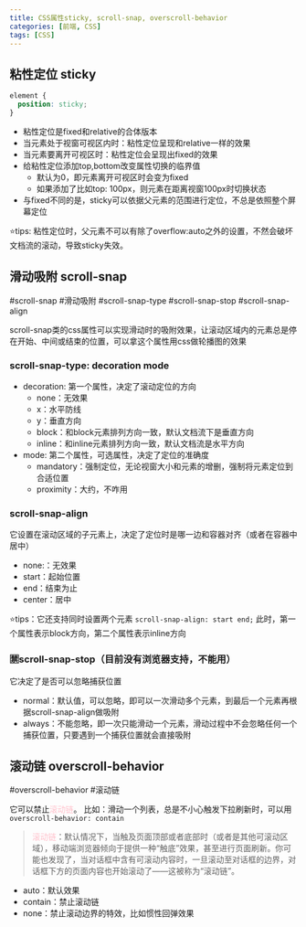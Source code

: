 ```yaml
---
title: CSS属性sticky, scroll-snap, overscroll-behavior
categories: [前端, CSS]
tags: [CSS]
---
```


## 粘性定位 sticky

```css
element {
  position: sticky;
}
```

- 粘性定位是fixed和relative的合体版本
- 当元素处于视窗可视区内时：粘性定位呈现和relative一样的效果
- 当元素要离开可视区时：粘性定位会呈现出fixed的效果
- 给粘性定位添加top,bottom改变属性切换的临界值
	- 默认为0，即元素离开可视区时会变为fixed
	- 如果添加了比如top: 100px，则元素在距离视窗100px时切换状态
- 与fixed不同的是，sticky可以依据父元素的范围进行定位，不总是依照整个屏幕定位

⭐️tips: 粘性定位时，父元素不可以有除了overflow:auto之外的设置，不然会破坏文档流的滚动，导致sticky失效。

## 滑动吸附 scroll-snap

#scroll-snap #滑动吸附 #scroll-snap-type #scroll-snap-stop #scroll-snap-align

scroll-snap类的css属性可以实现滑动时的吸附效果，让滚动区域内的元素总是停在开始、中间或结束的位置，可以拿这个属性用css做轮播图的效果

### scroll-snap-type:  decoration mode

- decoration: 第一个属性，决定了滚动定位的方向
	- none：无效果
	- x：水平防线
	- y：垂直方向
	- block：和block元素排列方向一致，默认文档流下是垂直方向
	- inline：和inline元素排列方向一致，默认文档流是水平方向
- mode: 第二个属性，可选属性，决定了定位的准确度
	- mandatory：强制定位，无论视窗大小和元素的增删，强制将元素定位到合适位置
	- proximity：大约，不咋用



### scroll-snap-align

它设置在滚动区域的子元素上，决定了定位时是哪一边和容器对齐（或者在容器中居中）
- none:：无效果
- start：起始位置
- end：结束为止
- center：居中

⭐tips：它还支持同时设置两个元素
`scroll-snap-align: start end;`
此时，第一个属性表示block方向，第二个属性表示inline方向


### 🈲scroll-snap-stop（目前没有浏览器支持，不能用）

它决定了是否可以忽略捕获位置
- normal：默认值，可以忽略，即可以一次滑动多个元素，到最后一个元素再根据scroll-snap-align做吸附
- always：不能忽略，即一次只能滑动一个元素，滑动过程中不会忽略任何一个捕获位置，只要遇到一个捕获位置就会直接吸附


## 滚动链 overscroll-behavior

#overscroll-behavior #滚动链

它可以禁止<span style="color: pink">滚动链</span>。
比如：滑动一个列表，总是不小心触发下拉刷新时，可以用`overscroll-behavior: contain`

><span style="color: pink">滚动链</span>：默认情况下，当触及页面顶部或者底部时（或者是其他可滚动区域），移动端浏览器倾向于提供一种“触底”效果，甚至进行页面刷新。你可能也发现了，当对话框中含有可滚动内容时，一旦滚动至对话框的边界，对话框下方的页面内容也开始滚动了——这被称为“滚动链”。

- auto：默认效果
- contain：禁止滚动链
- none：禁止滚动边界的特效，比如惯性回弹效果

